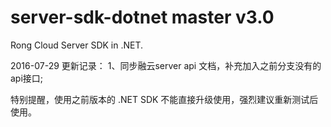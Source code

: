 server-sdk-dotnet master v3.0
=================

Rong Cloud Server SDK in .NET.

2016-07-29
更新记录：
1、同步融云server api 文档，补充加入之前分支没有的api接口;

特别提醒，使用之前版本的 .NET SDK 不能直接升级使用，强烈建议重新测试后使用。
